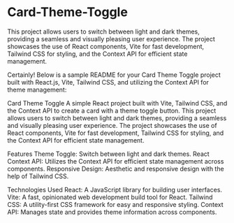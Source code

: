# Card-Theme-Toggle
This project allows users to switch between light and dark themes, providing a seamless and visually pleasing user experience. The project showcases the use of React components, Vite for fast development, Tailwind CSS for styling, and the Context API for efficient state management.



Certainly! Below is a sample README for your Card Theme Toggle project built with React.js, Vite, Tailwind CSS, and utilizing the Context API for theme management:

Card Theme Toggle
A simple React project built with Vite, Tailwind CSS, and the Context API to create a card with a theme toggle button. This project allows users to switch between light and dark themes, providing a seamless and visually pleasing user experience. The project showcases the use of React components, Vite for fast development, Tailwind CSS for styling, and the Context API for efficient state management.


Features
Theme Toggle: Switch between light and dark themes.
React Context API: Utilizes the Context API for efficient state management across components.
Responsive Design: Aesthetic and responsive design with the help of Tailwind CSS.



Technologies Used
React: A JavaScript library for building user interfaces.
Vite: A fast, opinionated web development build tool for React.
Tailwind CSS: A utility-first CSS framework for easy and responsive styling.
Context API: Manages state and provides theme information across components.
